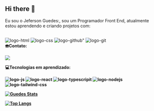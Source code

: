 ## Hi there :pencil:

Eu sou o Jeferson Guedes:, sou um Programador Front End, atualmente estou aprendendo e criando projetos com:
<br>
<br>
  
 <img src="https://img.shields.io/badge/HTML5-E34F26?style=for-the-badge&logo=html5&logoColor=white" alt="logo-html"  />
 <img src="https://img.shields.io/badge/CSS3-1572B6?style=for-the-badge&logo=css3&logoColor=white" alt="logo-css" />
 <img src="https://img.shields.io/badge/GitHub-100000?style=for-the-badge&logo=github&logoColor=white" alt=logo-github" />
 <img src="https://img.shields.io/badge/GIT-E44C30?style=for-the-badge&logo=git&logoColor=white" alt="logo-git" />
 

 <br>
 <b>☎️Contato:</b>
 <br>
 <br>
 
 
 <img src="https://img.shields.io/badge/LinkedIn-0077B5?style=for-the-badge&logo=linkedin&logoColor=white"/>
 <br>

 
 <b>💻Tecnologias em aprendizado:<b>
 <br>
 <br>
 <img src="https://img.shields.io/badge/JavaScript-F7DF1E?style=for-the-badge&logo=JavaScript&logoColor=white" alt="logo-js" />
 <img src="https://img.shields.io/badge/React-20232A?style=for-the-badge&logo=react&logoColor=61DAFB" alt="logo-react" />
 <img src="https://img.shields.io/badge/TypeScript-007ACC?style=for-the-badge&logo=typescript&logoColor=white" alt="logo-typescripit" />
 <img src="https://img.shields.io/badge/Node.js-43853D?style=for-the-badge&logo=node.js&logoColor=white" alt="logo-nodejs" />
 <img src="https://img.shields.io/badge/Tailwind_CSS-38B2AC?style=for-the-badge&logo=tailwind-css&logoColor=white" alt="logo-tailwind-css" />
 <br>

[![Guedes Stats](https://github-readme-stats.vercel.app/api?username=Guedes-hub)](https://github.com/anuraghazra/github-readme-stats)

[![Top Langs](https://github-readme-stats.vercel.app/api/top-langs/?username=Guedes-hub)](https://github.com/anuraghazra/github-readme-stats)
 



 

 

 
 

 
